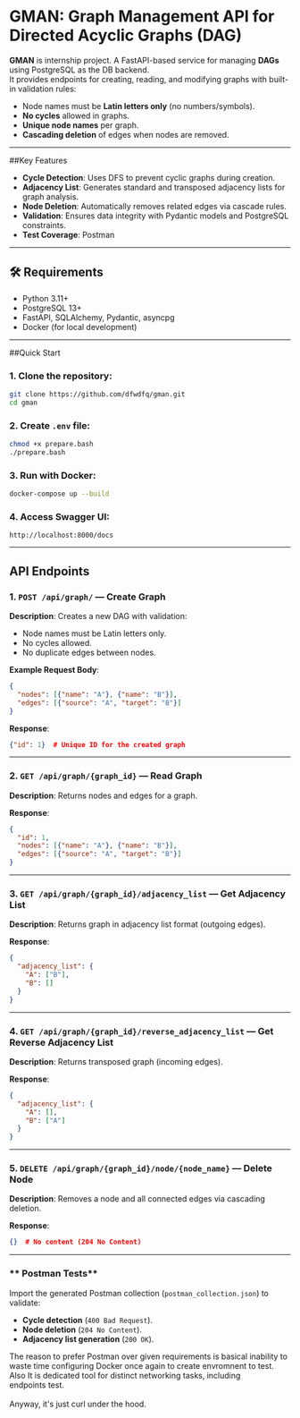 # GMAN: Graph Management API for Directed Acyclic Graphs (DAG)

**GMAN** is internship project. A FastAPI-based service for managing **DAGs** using PostgreSQL as the DB backend.<br>
It provides endpoints for creating, reading, and modifying graphs with built-in validation rules:
- Node names must be **Latin letters only** (no numbers/symbols).
- **No cycles** allowed in graphs.
- **Unique node names** per graph.
- **Cascading deletion** of edges when nodes are removed.

---

##Key Features
- **Cycle Detection**: Uses DFS to prevent cyclic graphs during creation.
- **Adjacency List**: Generates standard and transposed adjacency lists for graph analysis.
- **Node Deletion**: Automatically removes related edges via cascade rules.
- **Validation**: Ensures data integrity with Pydantic models and PostgreSQL constraints.
- **Test Coverage**: Postman

---

## 🛠 Requirements
- Python 3.11+
- PostgreSQL 13+
- FastAPI, SQLAlchemy, Pydantic, asyncpg
- Docker (for local development)

---

##Quick Start

### 1. Clone the repository:
```bash
git clone https://github.com/dfwdfq/gman.git
cd gman
```

### 2. Create `.env` file:
```bash
chmod +x prepare.bash
./prepare.bash
```

### 3. Run with Docker:
```bash
docker-compose up --build
```

### 4. Access Swagger UI:
```
http://localhost:8000/docs
```

---

##  API Endpoints

### **1. `POST /api/graph/` — Create Graph**
**Description**: Creates a new DAG with validation:
- Node names must be Latin letters only.
- No cycles allowed.
- No duplicate edges between nodes.

**Example Request Body**:
```json
{
  "nodes": [{"name": "A"}, {"name": "B"}],
  "edges": [{"source": "A", "target": "B"}]
}
```

**Response**:
```json
{"id": 1}  # Unique ID for the created graph
```

---

### **2. `GET /api/graph/{graph_id}` — Read Graph**
**Description**: Returns nodes and edges for a graph.

**Response**:
```json
{
  "id": 1,
  "nodes": [{"name": "A"}, {"name": "B"}],
  "edges": [{"source": "A", "target": "B"}]
}
```

---

### **3. `GET /api/graph/{graph_id}/adjacency_list` — Get Adjacency List**
**Description**: Returns graph in adjacency list format (outgoing edges).

**Response**:
```json
{
  "adjacency_list": {
    "A": ["B"],
    "B": []
  }
}
```

---

### **4. `GET /api/graph/{graph_id}/reverse_adjacency_list` — Get Reverse Adjacency List**
**Description**: Returns transposed graph (incoming edges).

**Response**:
```json
{
  "adjacency_list": {
    "A": [],
    "B": ["A"]
  }
}
```

---

### **5. `DELETE /api/graph/{graph_id}/node/{node_name}` — Delete Node**
**Description**: Removes a node and all connected edges via cascading deletion.

**Response**:
```json
{}  # No content (204 No Content)
```

---

### ** Postman Tests**
Import the generated Postman collection (`postman_collection.json`) to validate:
- **Cycle detection** (`400 Bad Request`).
- **Node deletion** (`204 No Content`).
- **Adjacency list generation** (`200 OK`).

The reason to prefer Postman over given requirements is basical inability to<br>
waste time configuring Docker once again to create envromnent to test.<br>
Also It is dedicated tool for distinct networking tasks, including<br>
endpoints test. <br><br>Anyway, it's just curl under the hood.<br>
